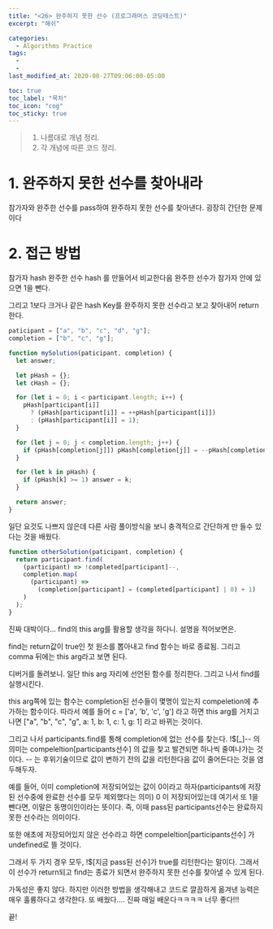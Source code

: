 ```yaml
---
title: "<26> 완주하지 못한 선수 (프로그래머스 코딩테스트)"
excerpt: "해쉬"

categories:
  - Algorithms Practice
tags:
  -
  -
last_modified_at: 2020-08-27T09:06:00-05:00

toc: true
toc_label: "목차"
toc_icon: "cog"
toc_sticky: true
---
```


> 1. 나름대로 개념 정리.
> 2. 각 개념에 따른 코드 정리.

# 1. 완주하지 못한 선수를 찾아내라

참가자와 완주한 선수를 pass하여 완주하지 못한 선수를 찾아낸다. 굉장히 간단한 문제이다

# 2. 접근 방법

참가자 hash 완주한 선수 hash 를 만들어서 비교한다음 완주한 선수가 참가자 안에 있으면 1을 뺀다.

그리고 1보다 크거나 같은 hash Key를 완주하지 못한 선수라고 보고 찾아내어 return한다.

```javascript
paticipant = ["a", "b", "c", "d", "g"];
completion = ["b", "c", "g"];

function mySolution(paticipant, completion) {
  let answer;

  let pHash = {};
  let cHash = {};

  for (let i = 0; i < participant.length; i++) {
    pHash[participant[i]]
      ? (pHash[participant[i]] = ++pHash[participant[i]])
      : (pHash[participant[i]] = 1);
  }

  for (let j = 0; j < completion.length; j++) {
    if (pHash[completion[j]]) pHash[completion[j]] = --pHash[completion[j]];
  }

  for (let k in pHash) {
    if (pHash[k] >= 1) answer = k;
  }

  return answer;
}
```

일단 요것도 나쁘지 않은데 다른 사람 풀이방식을 보니 충격적으로 간단하게 만 들수 있다는 것을 배웠다.

```javascript
function otherSolution(paticipant, completion) {
  return participant.find(
    (participant) => !completed[participant]--,
    completion.map(
      (participant) =>
        (completion[participant] = (completed[participant] | 0) + 1)
    )
  );
}
```

진짜 대박이다... find의 this arg를 활용할 생각을 하다니. 설명을 적어보면은.

find는 return값이 true인 첫 원소를 뽑아내고 find 함수는 바로 종료됨. 그리고 comma 뒤에는 this arg라고 보면 된다.

디버거를 돌려보니. 일단 this arg 자리에 선언된 함수를 정리한다. 그리고 나서 find를 실행시킨다.

this arg쪽에 있는 함수는 completion된 선수들이 몇명이 있는지 compeletion에 추가하는 함수이다.
따라서 예를 들어 c = ['a', 'b', 'c', 'g'] 라고 하면 this arg를 거치고 나면 ["a", "b", "c", "g", a: 1, b: 1, c: 1, g: 1] 라고 바뀌는 것이다.

그리고 나서 participants.find를 통해 completion에 없는 선수를 찾는다. !$[_]-- 의 의미는 compeleltion[participants선수] 의 값을 찾고 발견되면 하나씩 줄여나가는 것이다. -- 는 후위기술이므로 값이 변하기 전의 값을 리턴한다음 값이 줄어든다는 것을 염두해두자.

예를 들어, 이미 completion에 저장되어있는 값이 0이라고 하자(participants에 저장된 선수중에 완료한 선수를 모두 제외했다는 의미) 0 이 저장되어있는데 여기서 또 1을 뺀다면, 이말은 동명이인이라는 뜻이다. 즉, 이때 pass된 participants선수는 완료하지 못한 선수라는 의미이다.

또한 애초에 저장되어있지 않은 선수라고 하면 compeleltion[participants선수] 가 undefined로 뜰 것이다.

그래서 두 가지 경우 모두, !$[지금 pass된 선수]가 true를 리턴한다는 말이다.
그래서 이 선수가 return되고 find는 종료가 되면서 완주하지 못한 선수를 찾아낼 수 있게 된다.

가독성은 좋지 않다. 하지만 이러한 방법을 생각해내고 코드로 깔끔하게 옮겨낸 능력은 매우 훌륭하다고 생각한다.
또 배웠다.... 진짜 매일 배운다ㅋㅋㅋㅋ 너무 좋다!!!

끝!
